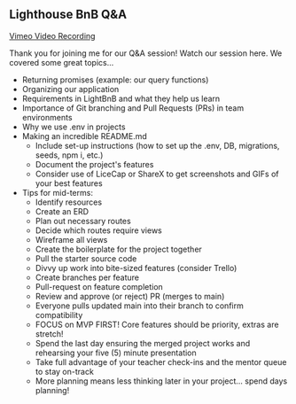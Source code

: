 ## Lighthouse BnB Q&A

[Vimeo Video Recording](https://vimeo.com/780856316/221e1b0bd0)

Thank you for joining me for our Q&A session! Watch our session here. We covered some great topics...

- Returning promises (example: our query functions)
- Organizing our application
- Requirements in LightBnB and what they help us learn
- Importance of Git branching and Pull Requests (PRs) in team environments
- Why we use .env in projects
- Making an incredible README.md
  - Include set-up instructions (how to set up the .env, DB, migrations, seeds, npm i, etc.)
  - Document the project's features
  - Consider use of LiceCap or ShareX to get screenshots and GIFs of your best features
- Tips for mid-terms:
  - Identify resources
  - Create an ERD
  - Plan out necessary routes
  - Decide which routes require views
  - Wireframe all views
  - Create the boilerplate for the project together
  - Pull the starter source code
  - Divvy up work into bite-sized features (consider Trello)
  - Create branches per feature
  - Pull-request on feature completion
  - Review and approve (or reject) PR (merges to main)
  - Everyone pulls updated main into their branch to confirm compatibility
  - FOCUS on MVP FIRST! Core features should be priority, extras are stretch!
  - Spend the last day ensuring the merged project works and rehearsing your five (5) minute presentation
  - Take full advantage of your teacher check-ins and the mentor queue to stay on-track
  - More planning means less thinking later in your project... spend days planning!